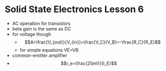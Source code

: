 # Solid State Electronics Lesson 6
- AC operation for transistors
- beta gain is the same as DC
- for voltage though
  - $$A=\frac{V_{out}}{V_{in}}=\frac{V_C}{V_B}=-\frac{R_C}{R_E}$$
  - for simple equations VE=VB
- common-emitter amplifier
- $$r_e=\frac{25mV}{I_E}$$
